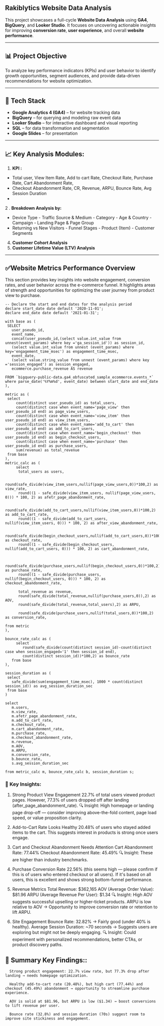 ## Rakiblytics Website Data Analysis

This project showcases a full-cycle **Website Data Analysis** using **GA4**, **BigQuery**, and **Looker Studio**. It focuses on uncovering actionable insights for improving **conversion rate**, **user experience**, and overall **website performance**.

---

## 📊 Project Objective

To analyze key performance indicators (KPIs) and user behavior to identify growth opportunities, segment audiences, and provide data-driven recommendations for website optimization.

---

## 🚀 Tech Stack

- **Google Analytics 4 (GA4)** – for website tracking data  
- **BigQuery** – for querying and modeling raw event data  
- **Looker Studio** – for interactive dashboard and visual reporting  
- **SQL** – for data transformation and segmentation  
- **Google Slides** – for presentation

---

## 📈 Key Analysis Modules:
1.  **KPI :**  
- Total user, View Item Rate, Add to cart Rate, Checkout Rate, Purchase Rate, Cart Abandonment Rate,
- Checkout Abandonment Rate, CR, Revenue, ARPU, Bounce Rate, Avg Session Duration
- 
2 . **Breakdown Analysis by:**  
   - Device Type  - Traffic Source & Medium  - Category  - Age & Country   - Campaign   - Landing Page & Page Group  
   - Returning vs New Visitors   - Funnel Stages   - Product (Item)  - Customer Segments

4. **Customer Cohort Analysis**  
5. **Customer Lifetime Value (LTV) Analysis**

---

## ✅Website Metrics Performance Overview

This section provides key insights into website engagement, conversion rates, and user behavior across the e-commerce funnel. It highlights areas of strength and opportunities for optimizing the user journey from product view to purchase.

 ```
-- Declare the start and end dates for the analysis period
declare start_date date default '2020-11-01';  
declare end_date date default '2021-01-31';

with base as (
  SELECT 
    user_pseudo_id,
    event_name,
    concat(user_pseudo_id,(select value.int_value from unnest(event_params) where key ='ga_session_id')) as session_id,
    (select value.int_value from unnest (event_params) where key='engagement_time_msec') as engagement_time_msec,
    event_date,
    (select value.string_value from unnest (event_params) where key ='session_engaged') as session_engaged,
    ecommerce.purchase_revenue AS revenue

FROM `bigquery-public-data.ga4_obfuscated_sample_ecommerce.events_*`
where parse_date('%Y%m%d', event_date) between start_date and end_date
),

metric as (
  select
      count(distinct user_pseudo_id) as total_users,
      count(distinct case when event_name='page_view' then user_pseudo_id end) as page_view_users,
      count(distinct case when event_name='view_item' then user_pseudo_id end) as view_item_users,
      count(distinct case when event_name='add_to_cart' then user_pseudo_id end) as add_to_cart_users,
      count(distinct case when event_name='begin_checkout' then user_pseudo_id end) as begin_checkout_users,
      count(distinct case when event_name='purchase' then user_pseudo_id end) as purchase_users,
      sum(revenue) as total_revenue
  from base
),
 metric_calc as (
      select
       total_users as users,

       round(safe_divide(view_item_users,nullif(page_view_users,0))*100,2) as view_rate,
       round((1 - safe_divide(view_item_users, nullif(page_view_users, 0))) * 100, 2) as afetr_page_abandonment_rate,

       round(safe_divide(add_to_cart_users,nullif(view_item_users,0))*100,2) as add_to_cart_rate,
       round((1 - safe_divide(add_to_cart_users, nullif(view_item_users, 0))) * 100, 2) as after_view_abandonment_rate,

       round(safe_divide(begin_checkout_users,nullif(add_to_cart_users,0))*100,2) as checkout_rate,
       round((1 - safe_divide(begin_checkout_users, nullif(add_to_cart_users, 0))) * 100, 2) as cart_abandonment_rate,
       

       round(safe_divide(purchase_users,nullif(begin_checkout_users,0))*100,2) as purchase_rate,
       round((1 - safe_divide(purchase_users, nullif(begin_checkout_users, 0))) * 100, 2) as checkout_abandonment_rate,
      
       total_revenue as revenue,
       round(safe_divide(total_revenue,nullif(purchase_users,0)),2) as AOV,
       round(safe_divide(total_revenue,total_users),2) as ARPU,

       round(safe_divide(purchase_users,nullif(total_users,0))*100,2) as conversion_rate,

from metric
 ),

 bounce_rate_calc as (
      select
         round(safe_divide(count(distinct session_id)-count(distinct case when session_engaged='1' then session_id end),
         count(distinct session_id))*100,2) as bounce_rate
    from base
 ),

 session_duration as (
  select
    safe_divide(sum(engagement_time_msec), 1000 * count(distinct session_id)) as avg_session_duration_sec
  from base
)

select
    m.users,
    m.view_rate,
    m.afetr_page_abandonment_rate,
    m.add_to_cart_rate,
    m.checkout_rate,
    m.cart_abandonment_rate,
    m.purchase_rate,
    m.checkout_abandonment_rate,
    m.revenue,
    m.AOV,
    m.ARPU,
    m.conversion_rate,
    b.bounce_rate,
    s.avg_session_duration_sec
  
from metric_calc m, bounce_rate_calc b, session_duration s;

 ```

### 🔑 Key Insights:

1. Strong Product View Engagement
      22.7% of total users viewed product pages.
      However, 77.3% of users dropped off after landing (after_page_abandonment_rate).
      🔍 Insight: High homepage or landing page drop-off — consider improving above-the-fold content, page load speed, or value proposition clarity.

2. Add-to-Cart Rate Looks Healthy
      20.48% of users who stayed added items to the cart.
      This suggests interest in products is strong once users engage.

3. Cart and Checkout Abandonment Needs Attention
      Cart Abandonment Rate: 77.44%
      Checkout Abandonment Rate: 45.49%
      🔍 Insight: These are higher than industry benchmarks.

4. Purchase Conversion Rate
      22.56% (this seems high — please confirm if this is of users who entered checkout or all users).
      If it's based on all users, this is excellent and shows strong bottom-funnel performance.

5. Revenue Metrics
      Total Revenue: $362,165
      AOV (Average Order Value): $81.96
      ARPU (Average Revenue Per User): $1.34
      🔍 Insight:
      High AOV suggests successful upselling or higher-ticket products.
      ARPU is low relative to AOV → Opportunity to improve conversion rate or retention to lift ARPU.

6. Site Engagement
      Bounce Rate: 32.82% → Fairly good (under 40% is healthy).
      Average Session Duration: ~70 seconds → Suggests users are exploring but might not be deeply engaging.
      🔍 Insight: Could experiment with personalized recommendations, better CTAs, or product discovery paths.

## 🎯 Summary Key Findings::


      Strong product engagement: 22.7% view rate, but 77.3% drop after landing → needs homepage optimization.
      
      Healthy add-to-cart rate (20.48%), but high cart (77.44%) and checkout (45.49%) abandonment → opportunity to streamline purchase experience.
      
      AOV is solid at $81.96, but ARPU is low ($1.34) → boost conversions to lift revenue per user.
      
      Bounce rate (32.8%) and session duration (70s) suggest room to improve site stickiness and engagement.
